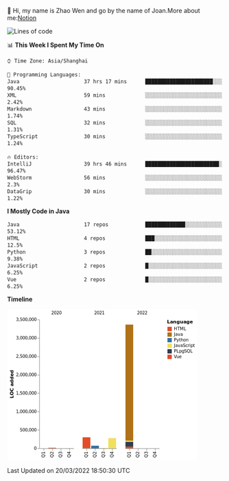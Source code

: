 :wave: Hi, my name is Zhao Wen and go by the name of Joan.More about me:[Notion](https://ybqdren.notion.site/ybqdren/Wen-Zhao-Java-03c1dd267cf5427c908cc5a01541717e)


<!--START_SECTION:waka-->
![Lines of code](https://img.shields.io/badge/From%20Hello%20World%20I%27ve%20Written-4%20Million%20lines%20of%20code-blue)

📊 **This Week I Spent My Time On** 

```text
⌚︎ Time Zone: Asia/Shanghai

💬 Programming Languages: 
Java                     37 hrs 17 mins      ██████████████████████░░░   90.45% 
XML                      59 mins             ░░░░░░░░░░░░░░░░░░░░░░░░░   2.42% 
Markdown                 43 mins             ░░░░░░░░░░░░░░░░░░░░░░░░░   1.74% 
SQL                      32 mins             ░░░░░░░░░░░░░░░░░░░░░░░░░   1.31% 
TypeScript               30 mins             ░░░░░░░░░░░░░░░░░░░░░░░░░   1.24%

🔥 Editors: 
IntelliJ                 39 hrs 46 mins      ████████████████████████░   96.47% 
WebStorm                 56 mins             ░░░░░░░░░░░░░░░░░░░░░░░░░   2.3% 
DataGrip                 30 mins             ░░░░░░░░░░░░░░░░░░░░░░░░░   1.22%

```

**I Mostly Code in Java** 

```text
Java                     17 repos            █████████████░░░░░░░░░░░░   53.12% 
HTML                     4 repos             ███░░░░░░░░░░░░░░░░░░░░░░   12.5% 
Python                   3 repos             ██░░░░░░░░░░░░░░░░░░░░░░░   9.38% 
JavaScript               2 repos             █░░░░░░░░░░░░░░░░░░░░░░░░   6.25% 
Vue                      2 repos             █░░░░░░░░░░░░░░░░░░░░░░░░   6.25%

```


**Timeline**

![Chart not found](https://raw.githubusercontent.com/ybqdren/ybqdren/main/charts/bar_graph.png) 


 Last Updated on 20/03/2022 18:50:30 UTC
<!--END_SECTION:waka-->

